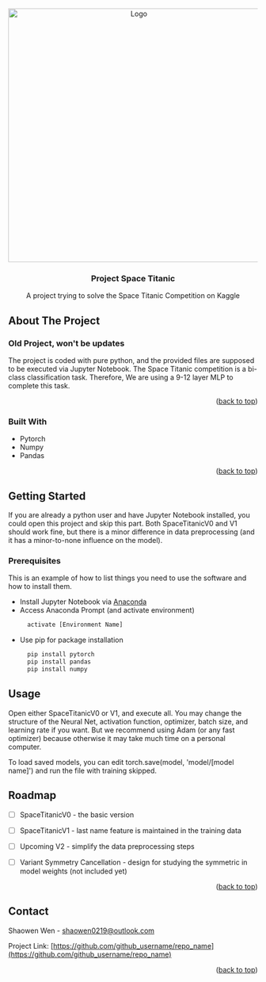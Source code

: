 <!-- Improved compatibility of back to top link: See: https://github.com/othneildrew/Best-README-Template/pull/73 -->
<a name="readme-top"></a>
<!--
*** Thanks for checking out the Best-README-Template. If you have a suggestion
*** that would make this better, please fork the repo and create a pull request
*** or simply open an issue with the tag "enhancement".
*** Don't forget to give the project a star!
*** Thanks again! Now go create something AMAZING! :D
-->



<!-- PROJECT SHIELDS -->
<!--
*** I'm using markdown "reference style" links for readability.
*** Reference links are enclosed in brackets [ ] instead of parentheses ( ).
*** See the bottom of this document for the declaration of the reference variables
*** for contributors-url, forks-url, etc. This is an optional, concise syntax you may use.
*** https://www.markdownguide.org/basic-syntax/#reference-style-links
-->



<!-- PROJECT LOGO -->
<br />
<div align="center">
  <a href="https://github.com/github_username/repo_name">
    <img src="images/Space Titanic.png" alt="Logo" width="512" height="512">
  </a>

<h3 align="center">Project Space Titanic</h3>

  <p align="center">
    A project trying to solve the Space Titanic Competition on Kaggle
  </p>
</div>







<!-- ABOUT THE PROJECT -->
## About The Project
### Old Project, won't be updates


The project is coded with pure python, and the provided files are supposed to be executed via Jupyter Notebook.
The Space Titanic competition is a bi-class classification task. Therefore, We are using a 9-12 layer MLP to complete this task.

<p align="right">(<a href="#readme-top">back to top</a>)</p>



### Built With

* Pytorch
* Numpy
* Pandas

<p align="right">(<a href="#readme-top">back to top</a>)</p>



<!-- GETTING STARTED -->
## Getting Started

If you are already a python user and have Jupyter Notebook installed, you could open this project and skip this part.
Both SpaceTitanicV0 and V1 should work fine, but there is a minor difference in data preprocessing (and it has a minor-to-none influence on the model).

### Prerequisites

This is an example of how to list things you need to use the software and how to install them.
* Install Jupyter Notebook via [Anaconda](https://www.anaconda.com/products/distribution)
* Access Anaconda Prompt (and activate environment)
    ```sh
      activate [Environment Name]
* Use pip for package installation
    ```sh
      pip install pytorch
      pip install pandas
      pip install numpy

<!-- USAGE EXAMPLES -->
## Usage

Open either SpaceTitanicV0 or V1, and execute all. You may change the structure of the Neural Net, activation function, optimizer, batch size, and learning rate if you want.
But we recommend using Adam (or any fast optimizer) because otherwise it may take much time on a personal computer.

To load saved models, you can edit torch.save(model, 'model/[model name]') and run the file with training skipped.

<!-- ROADMAP -->
## Roadmap

- [ ] SpaceTitanicV0 - the basic version
- [ ] SpaceTitanicV1 - last name feature is maintained in the training data
- [ ] Upcoming V2 - simplify the data preprocessing steps
- [ ] Variant Symmetry Cancellation - design for studying the symmetric in model weights (not included yet)


<p align="right">(<a href="#readme-top">back to top</a>)</p>






<!-- CONTACT -->
## Contact

Shaowen Wen - [shaowen0219@outlook.com](https://shaowen0219@outlook.com)

Project Link: [https://github.com/github_username/repo_name](https://github.com/github_username/repo_name)

<p align="right">(<a href="#readme-top">back to top</a>)</p>


